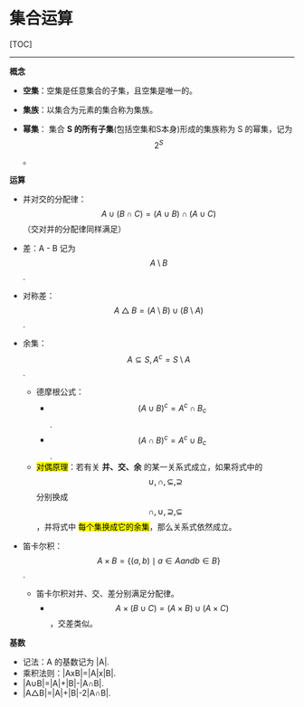 # 集合运算

[TOC]

---
**概念**

- **空集**：空集是任意集合的子集，且空集是唯一的。

- **集族**：以集合为元素的集合称为集族。

- **幂集**： 集合 **S 的所有子集**(包括空集和S本身)形成的集族称为 S 的幂集，记为 $$2^S$$。

**运算**

- 并对交的分配律：$$A \cup (B\cap C) = (A \cup B) \cap (A \cup C)$$（交对并的分配律同样满足）
- 差：A - B 记为 $$A \setminus B$$.
- 对称差：$$A \bigtriangleup B = (A \setminus B)\cup(B \setminus A)$$.

- 余集：$$A \subseteq S, A^c=S \setminus A$$.
  - 德摩根公式：
    - $$(A \cup B)^c = A^c \cap B_c$$.
    - $$(A \cap B)^c = A^c \cup B_c$$.
  - <mark>对偶原理</mark>：若有关 **并、交、余** 的某一关系式成立，如果将式中的 <mark>$$\cup,\cap,\subseteq,\supseteq$$</mark> 分别换成 <mark>$$\cap,\cup,\supseteq,\subseteq$$</mark>，并将式中 <mark>每个集换成它的余集</mark>，那么关系式依然成立。

- 笛卡尔积：$$A\times B = \{(a,b) \mid a \in A and b \in B\}$$.
  - 笛卡尔积对并、交、差分别满足分配律。
    - $$A \times (B \cup C) = (A \times B)\cup(A\times C)$$，交差类似。

**基数**

- 记法：A 的基数记为 |A|.
- 乘积法则：|AxB|=|A|x|B|.
- |A∪B|=|A|+|B|-|A∩B|.
- |A△B|=|A|+|B|-2|A∩B|.